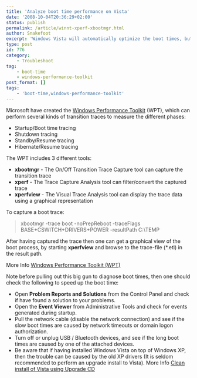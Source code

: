 ```yaml
---
title: 'Analyze boot time performance on Vista'
date: '2008-10-04T20:36:29+02:00'
status: publish
permalink: /article/winnt-xperf-xbootmgr.html
author: Snakefoot
excerpt: 'Windows Vista will automatically optimize the boot times, but there can be situations where the boot times remains very slow.'
type: post
id: 776
category:
    - Troubleshoot
tag:
    - boot-time
    - windows-performance-toolkit
post_format: []
tags:
    - 'boot-time,windows-performance-toolkit'
---
```

Microsoft have created the [Windows Performance Toolkit](https://www.microsoft.com/whdc/system/sysperf/perftools.mspx) (WPT), which can perform several kinds of transition traces to measure the different phases:

- Startup/Boot time tracing
- Shutdown tracing
- Standby/Resume tracing
- Hibernate/Resume tracing
 
 The WPT includes 3 different tools:
- **xbootmgr** - The On/Off Transition Trace Capture tool can capture the transition trace
- **xperf** - The Trace Capture Analysis tool can filter/convert the captured trace
- **xperfview** - The Visual Trace Analysis tool can display the trace data using a graphical representation
 
 To capture a boot trace:
 > xbootmgr -trace boot -noPrepReboot -traceFlags BASE+CSWITCH+DRIVERS+POWER -resultPath C:\\TEMP

 After having captured the trace then one can get a graphical view of the boot process, by starting **xperfview** and browse to the trace-file (\*.etl) in the result path.  
  
 More Info [Windows Performance Toolkit (WPT)](http://msdn.microsoft.com/en-us/library/cc305187.aspx)  
  
 Note before pulling out this big gun to diagnose boot times, then one should check the following to speed up the boot time:
- Open **Problem Reports and Solutions** from the Control Panel and check if have found a solution to your problems.
- Open the **Event Viewer** from Administrative Tools and check for events generated during startup.
- Pull the network cable (disable the network connection) and see if the slow boot times are caused by network timeouts or domain logon authorization.
- Turn off or unplug USB / Bluetooth devices, and see if the long boot times are caused by one of the attached devices.
- Be aware that if having installed Windows Vista on top of Windows XP, then the trouble can be caused by the old XP drivers (It is seldom recommended to perform an upgrade install to Vista). More Info [Clean install of Vista using Upgrade CD](/article/vista-upgrade-install.html)